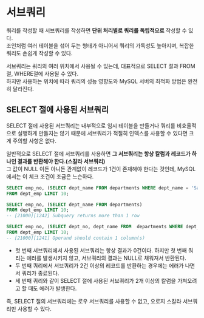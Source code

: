 # 서브쿼리
쿼리를 작성할 때 서브쿼리를 작성하면 **단위 처리별로 쿼리를 독립적으로** 작성할 수 있다.  
조인처럼 여러 테이블을 섞어 두는 형태가 아니어서 쿼리의 가독성도 높아지며, 복잡한 쿼리도 손쉽게 작성할 수 있다.  
  
서브쿼리는 쿼리의 여러 위치에서 사용될 수 있는데, 대표적으로 SELECT 절과 FROM절, WHERE절에 사용될 수 있다.  
하지만 사용하는 위치에 따라 쿼리의 성능 영향도와 MySQL 서버의 최적화 방법은 완전히 달라진다.  
  
## SELECT 절에 사용된 서브쿼리
SELECT 절에 사용된 서브쿼리는 내부적으로 임시 테이블을 만들거나 쿼리를 비효율적으로 실행하게 만들지는 않기 때문에 서브쿼리가 적절히 인덱스를 사용할 수 있다면 크게 주의할 사항은 없다.  
  
일반적으로 SELECT 절에 서브쿼리를 사용하면 **그 서브쿼리는 항상 칼럼과 레코드가 하나인 결과를 반환해야 한다.(스칼라 서브쿼리)**  
그 값이 NULL 이든 아니든 관계없이 레코드가 1건이 존재해야 한다는 것인데, MySQL에서는 이 체크 조건이 조금은 느슨하다.  

```SQL
SELECT emp_no, (SELECT dept_name FROM departments WHERE dept_name = 'Sales1')
FROM dept_emp LIMIT 10;

SELECT emp_no, (SELECT dept_name FROM departments)
FROM dept_emp LIMIT 10;
-- [21000][1242] Subquery returns more than 1 row

SELECT emp_no, (SELECT dept_no, dept_name FROM  departments WHERE dept_name = 'Sales1')
FROM dept_emp LIMIT 10;
-- [21000][1241] Operand should contain 1 column(s)
```
- 첫 번째 서브쿼리에서 사용된 서브쿼리는 항상 결과가 0건이다. 하지만 첫 번째 쿼리는 에러를 발생시키지 않고, 서브쿼리의 결과는 NULL로 채워져서 반환된다.  
- 두 번째 쿼리에서 서브쿼리가 2건 이상의 레코드를 반환하는 경우에는 에러가 나면서 쿼리가 종료된다.  
- 세 번째 쿼리와 같이 SELECT 절에 사용된 서브쿼리가 2개 이상의 칼럼을 가져오려고 할 때도 에러가 발생한다.  
  
즉, SELECT 절의 서브쿼리에는 로우 서브쿼리를 사용할 수 없고, 오로지 스칼라 서브쿼리만 사용할 수 있다.  
  

